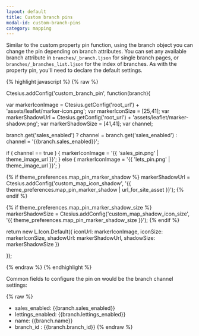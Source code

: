 ```yaml
---
layout: default
title: Custom branch pins
modal-id: custom-branch-pins
category: mapping
---
```

Similar to the custom property pin function, using the branch object you can change the pin depending on branch attributes. You can set any available branch attribute in ``branches/_branch.ljson`` for single branch pages, or ``branches/_branches_list.ljson`` for the index of branches. As with the property pin, you'll need to declare the default settings.

{% highlight javascript %}
{% raw %}

Ctesius.addConfig('custom_branch_pin', function(branch){

 var markerIconImage = Ctesius.getConfig('root_url') + 'assets/leaflet/marker-icon.png';
 var markerIconSize = [25,41];
 var markerShadowUrl = Ctesius.getConfig('root_url') + 'assets/leaflet/marker-shadow.png';
 var markerShadowSize = [41,41];
 var channel;

 branch.get('sales_enabled') ? channel = branch.get('sales_enabled') : channel = '{{branch.sales_enabled}}';

 if ( channel == true ) {
  markerIconImage = '{{ 'sales_pin.png' | theme_image_url }}';
 } else {
  markerIconImage = '{{ 'lets_pin.png' | theme_image_url }}';
 }
 
 {% if theme_preferences.map_pin_marker_shadow %}
  markerShadowUrl = Ctesius.addConfig('custom_map_icon_shadow', '{{ theme_preferences.map_pin_marker_shadow  | url_for_site_asset }}');
 {% endif %}

 {% if theme_preferences.map_pin_marker_shadow_size %}
  markerShadowSize = Ctesius.addConfig('custom_map_shadow_icon_size', '{{ theme_preferences.map_pin_marker_shadow_size }}');
 {% endif %}

 return new L.Icon.Default({
  iconUrl: markerIconImage,
  iconSize: markerIconSize,
  shadowUrl: markerShadowUrl,
  shadowSize: markerShadowSize
 })

});

{% endraw %}
{% endhighlight %}

Common fields to configure the pin on would be the branch channel settings:

{% raw %}
- sales_enabled: {{branch.sales_enabled}}
- lettings_enabled: {{branch.lettings_enabled}}
- name: {{branch.name}}
- branch_id : {{branch.branch_id}}
{% endraw %}
